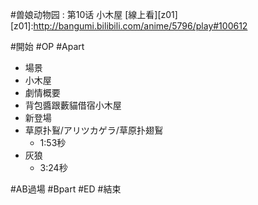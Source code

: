#兽娘动物园 : 第10话 小木屋
[線上看][z01]
[z01]:http://bangumi.bilibili.com/anime/5796/play#100612

#開始
#OP
#Apart
* 場景
 * 小木屋
* 劇情概要
 * 背包醬跟藪貓借宿小木屋
* 新登場
 * 草原扑鴷/アリツカゲラ/草原扑翅鴷
   * 1:53秒
 * 灰狼
   * 3:24秒
  
 

#AB過場
#Bpart
#ED
#結束


